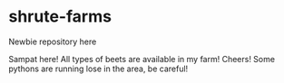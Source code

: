 # shrute-farms
Newbie repository here

Sampat here! 
All types of beets are available in my farm! Cheers! Some pythons are running lose in the area, be careful!
